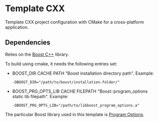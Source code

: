 # Template CXX
Template CXX project configuration with CMake for a cross-platform application.

## Dependencies
Relies on the [Boost C++](https://www.boost.org/) library.

To build using cmake, it needs the following entries set:
- BOOST_DIR CACHE PATH "Boost installation directory path".
  Example:
  ```
  -DBOOST_DIR="/path/to/boost/installation-folder/"
  ```
- BOOST_PRG_OPTS_LIB CACHE FILEPATH "Boost::program_options static lib filepath".
  Example:
  ```
  -DBOOST_PRG_OPTS_LIB="/path/to/libboost_program_options.a"
  ```

The particular Boost library used in this template is [Program Options](https://www.boost.org/doc/libs/1_84_0/doc/html/program_options.html).
